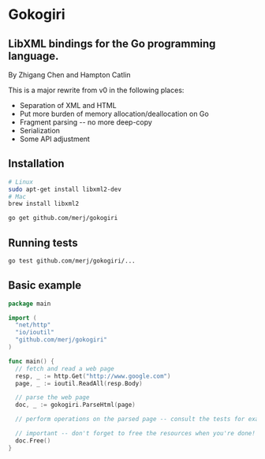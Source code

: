 Gokogiri
========
LibXML bindings for the Go programming language.
------------------------------------------------
By Zhigang Chen and Hampton Catlin


This is a major rewrite from v0 in the following places:

- Separation of XML and HTML
- Put more burden of memory allocation/deallocation on Go
- Fragment parsing -- no more deep-copy
- Serialization
- Some API adjustment

## Installation

```bash
# Linux
sudo apt-get install libxml2-dev
# Mac
brew install libxml2

go get github.com/merj/gokogiri
```

## Running tests

```bash
go test github.com/merj/gokogiri/...
```

## Basic example

```go
package main

import (
  "net/http"
  "io/ioutil"
  "github.com/merj/gokogiri"
)

func main() {
  // fetch and read a web page
  resp, _ := http.Get("http://www.google.com")
  page, _ := ioutil.ReadAll(resp.Body)

  // parse the web page
  doc, _ := gokogiri.ParseHtml(page)

  // perform operations on the parsed page -- consult the tests for examples

  // important -- don't forget to free the resources when you're done!
  doc.Free()
}
```
